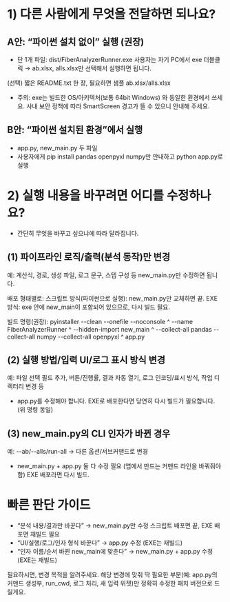 # 1) 다른 사람에게 무엇을 전달하면 되나요?
## A안: “파이썬 설치 없이” 실행 (권장)
- 단 1개 파일: dist/FiberAnalyzerRunner.exe
사용자는 자기 PC에서 exe 더블클릭 → ab.xlsx, alls.xlsx만 선택해서 실행하면 됩니다.

(선택) 짧은 README.txt 한 장, 필요하면 샘플 ab.xlsx/alls.xlsx
- 주의: exe는 빌드한 OS/아키텍처(보통 64bit Windows) 와 동일한 환경에서 쓰세요. 사내 보안 정책에 따라 SmartScreen 경고가 뜰 수 있으니 안내해 주세요.

## B안: “파이썬 설치된 환경”에서 실행
- app.py, new_main.py 두 파일
- 사용자에게 pip install pandas openpyxl numpy만 안내하고 python app.py로 실행

# 2) 실행 내용을 바꾸려면 어디를 수정하나요?
- 간단히 무엇을 바꾸고 싶으냐에 따라 달라집니다.
## (1) 파이프라인 로직/출력(분석 동작)만 변경
예: 계산식, 경로, 생성 파일, 로그 문구, 스텝 구성 등 new_main.py만 수정하면 됩니다.

배포 형태별로:
스크립트 방식(파이썬으로 실행): new_main.py만 교체하면 끝. EXE 방식: exe 안에 new_main이 포함되어 있으므로, 다시 빌드 필요.

빌드 명령(권장):
pyinstaller --clean --onefile --noconsole ^
  --name FiberAnalyzerRunner ^
  --hidden-import new_main ^
  --collect-all pandas --collect-all numpy --collect-all openpyxl ^
  app.py

## (2) 실행 방법/입력 UI/로그 표시 방식 변경
예: 파일 선택 필드 추가, 버튼/진행률, 결과 자동 열기, 로그 인코딩/표시 방식, 작업 디렉터리 변경 등
- app.py를 수정해야 합니다.
EXE로 배포한다면 당연히 다시 빌드가 필요합니다. (위 명령 동일)

## (3) new_main.py의 CLI 인자가 바뀐 경우
예: --ab/--alls/run-all → 다른 옵션/서브커맨드로 변경
- new_main.py + app.py 둘 다 수정 필요 (앱에서 만드는 커맨드 라인을 바꿔줘야 함)
EXE 배포라면 다시 빌드.

# 빠른 판단 가이드
- “분석 내용/결과만 바꾼다” → new_main.py만 수정
   스크립트 배포면 끝, EXE 배포면 재빌드 필요
- “UI/실행/로그/인자 형식 바꾼다” → app.py 수정 (EXE는 재빌드)
- “인자 이름/순서 바뀐 new_main에 맞춘다” → new_main.py + app.py 수정 (EXE는 재빌드)

필요하시면, 변경 목적을 알려주세요. 해당 변경에 맞춰 딱 필요한 부분(예: app.py의 커맨드 생성부, run_cwd, 로그 처리, 새 입력 위젯)만 정확히 수정한 패치 버전으로 드릴게요.
